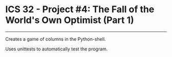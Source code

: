 # ICS 32 - Project #4: The Fall of the World's Own Optimist (Part 1)
<hr></hr>


Creates a game of columns in the Python-shell. 

Uses unittests to automatically test the program.
